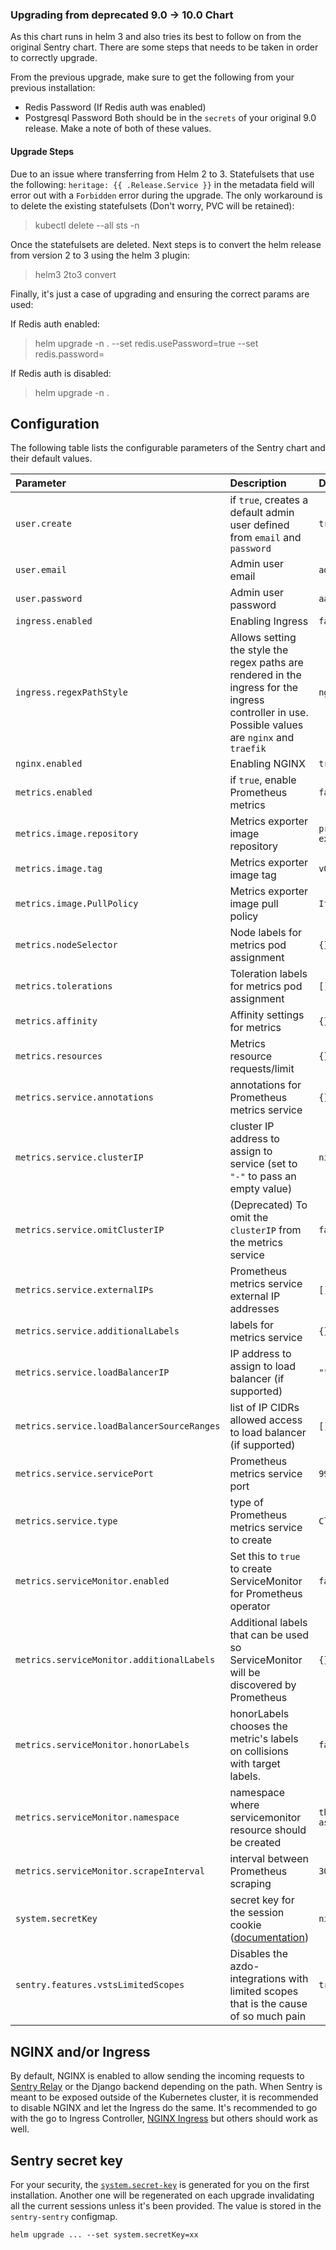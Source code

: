 ### Upgrading from deprecated 9.0 -> 10.0 Chart

As this chart runs in helm 3 and also tries its best to follow on from the original Sentry chart. There are some steps that needs to be taken in order to correctly upgrade.

From the previous upgrade, make sure to get the following from your previous installation:

- Redis Password (If Redis auth was enabled)
- Postgresql Password
Both should be in the `secrets` of your original 9.0 release. Make a note of both of these values.

#### Upgrade Steps

Due to an issue where transferring from Helm 2 to 3. Statefulsets that use the following: `heritage: {{ .Release.Service }}` in the metadata field will error out with a `Forbidden` error during the upgrade. The only workaround is to delete the existing statefulsets (Don't worry, PVC will be retained):

> kubectl delete --all sts -n <Sentry Namespace>

Once the statefulsets are deleted. Next steps is to convert the helm release from version 2 to 3 using the helm 3 plugin:

> helm3 2to3 convert <Sentry Release Name>

Finally, it's just a case of upgrading and ensuring the correct params are used:

If Redis auth enabled:

> helm upgrade -n <Sentry namespace> <Sentry Release> . --set redis.usePassword=true --set redis.password=<Redis Password>

If Redis auth is disabled:
> helm upgrade -n <Sentry namespace> <Sentry Release> .

## Configuration

The following table lists the configurable parameters of the Sentry chart and their default values.

Parameter                          | Description                                                                                                | Default
:--------------------------------- | :--------------------------------------------------------------------------------------------------------- | :---------------------------------------------------
`user.create` | if `true`, creates a default admin user defined from `email` and `password` | `true`
`user.email` | Admin user email | `admin@sentry.local`
`user.password` | Admin user password| `aaaa`
`ingress.enabled` | Enabling Ingress | `false`
`ingress.regexPathStyle` | Allows setting the style the regex paths are rendered in the ingress for the ingress controller in use. Possible values are `nginx` and `traefik` | `nginx`
`nginx.enabled` | Enabling NGINX | `true`
`metrics.enabled`| if `true`, enable Prometheus metrics | `false`
`metrics.image.repository`         | Metrics exporter image repository                                                                          | `prom/statsd-exporter`
`metrics.image.tag`                | Metrics exporter image tag                                                                                 | `v0.10.5`
`metrics.image.PullPolicy`         | Metrics exporter image pull policy                                                                         | `IfNotPresent`
`metrics.nodeSelector`| Node labels for metrics pod assignment| `{}`
`metrics.tolerations` | Toleration labels for metrics pod assignment| `[]`
`metrics.affinity` | Affinity settings for metrics | `{}`
`metrics.resources`| Metrics resource requests/limit| `{}`
`metrics.service.annotations` | annotations for Prometheus metrics service | `{}`
`metrics.service.clusterIP` | cluster IP address to assign to service (set to `"-"` to pass an empty value) | `nil`
`metrics.service.omitClusterIP` | (Deprecated) To omit the `clusterIP` from the metrics service | `false`
`metrics.service.externalIPs` | Prometheus metrics service external IP addresses | `[]`
`metrics.service.additionalLabels` | labels for metrics service | `{}`
`metrics.service.loadBalancerIP` | IP address to assign to load balancer (if supported) | `""`
`metrics.service.loadBalancerSourceRanges` | list of IP CIDRs allowed access to load balancer (if supported) | `[]`
`metrics.service.servicePort` | Prometheus metrics service port | `9913`
`metrics.service.type` | type of Prometheus metrics service to create | `ClusterIP`
`metrics.serviceMonitor.enabled` | Set this to `true` to create ServiceMonitor for Prometheus operator | `false`
`metrics.serviceMonitor.additionalLabels` | Additional labels that can be used so ServiceMonitor will be discovered by Prometheus | `{}`
`metrics.serviceMonitor.honorLabels` | honorLabels chooses the metric's labels on collisions with target labels. | `false`
`metrics.serviceMonitor.namespace` | namespace where servicemonitor resource should be created | `the same namespace as sentry`
`metrics.serviceMonitor.scrapeInterval` | interval between Prometheus scraping | `30s`
`system.secretKey` | secret key for the session cookie ([documentation](https://develop.sentry.dev/config/#general)) | `nil`
`sentry.features.vstsLimitedScopes` | Disables the azdo-integrations with limited scopes that is the cause of so much pain | `true`

## NGINX and/or Ingress

By default, NGINX is enabled to allow sending the incoming requests to [Sentry Relay](https://getsentry.github.io/relay/) or the Django backend depending on the path. When Sentry is meant to be exposed outside of the Kubernetes cluster, it is recommended to disable NGINX and let the Ingress do the same. It's recommended to go with the go to Ingress Controller, [NGINX Ingress](https://kubernetes.github.io/ingress-nginx/) but others should work as well.

## Sentry secret key

For your security, the [`system.secret-key`](https://develop.sentry.dev/config/#general) is generated for you on the first installation. Another one will be regenerated on each upgrade invalidating all the current sessions unless it's been provided. The value is stored in the `sentry-sentry` configmap.

```
helm upgrade ... --set system.secretKey=xx
```
